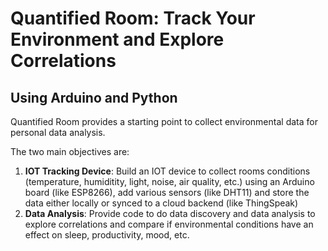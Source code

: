 # Quantified Room: Track Your Environment and Explore Correlations

## Using Arduino and Python

Quantified Room provides a starting point to collect environmental data for personal data analysis.  

The two main objectives are:

1. **IOT Tracking Device**: Build an IOT device to collect rooms conditions (temperature, humiditity, light, noise, air quality, etc.) using an Arduino board (like ESP8266), add various sensors (like DHT11) and store the data either locally or synced to a cloud backend (like ThingSpeak)
2. **Data Analysis**: Provide code to do data discovery and data analysis to explore correlations and compare if environmental conditions have an effect on sleep, productivity, mood, etc. 




